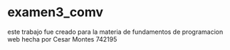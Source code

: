 # examen3_comv
este trabajo fue creado para la materia de fundamentos de programacion web
hecha por Cesar Montes 742195
